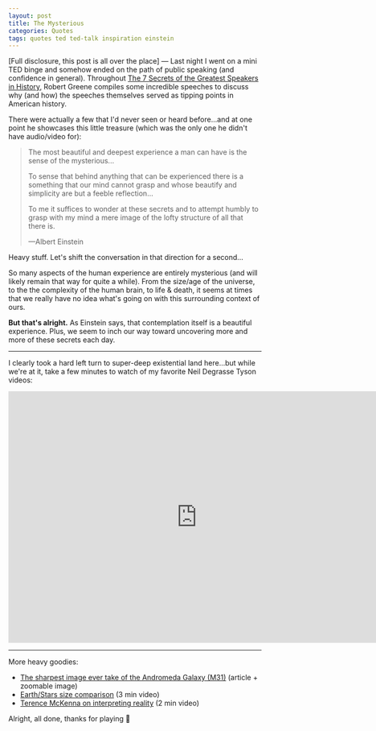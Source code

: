 ```yaml
---
layout: post
title: The Mysterious
categories: Quotes
tags: quotes ted ted-talk inspiration einstein
---
```

[Full disclosure, this post is all over the place] &mdash; Last night I went on a mini TED binge and somehow ended on the path of public speaking (and confidence in general). Throughout [The 7 Secrets of the Greatest Speakers in History](https://www.youtube.com/watch?v=i0a61wFaF8A), Robert Greene compiles some incredible speeches to discuss why (and how) the speeches themselves served as tipping points in American history.

There were actually a few that I'd never seen or heard before...and at one point he showcases this little treasure (which was the only one he didn't have audio/video for):

> The most beautiful and deepest 
> experience a man can have is the sense
> of the mysterious...
> 
> To sense that behind anything that can
> be experienced there is a something that
> our mind cannot grasp and whose
> beautify and simplicity are but a feeble
> reflection...
> 
> To me it suffices to wonder at these 
> secrets and to attempt humbly to grasp
> with my mind a mere image of the lofty
> structure of all that there is.
> 
> &mdash;Albert Einstein

Heavy stuff. Let's shift the conversation in that direction for a second...

So many aspects of the human experience are entirely mysterious (and will likely remain that way for quite a while). From the size/age of the universe, to the the complexity of the human brain, to life &amp; death, it seems at times that we really have no idea what's going on with this surrounding context of ours.

**But that's alright.** As Einstein says, that contemplation itself is a beautiful experience. Plus, we seem to inch our way toward uncovering more and more of these secrets each day.

---

I clearly took a hard left turn to super-deep existential land here...but while we're at it, take a few minutes to watch of my favorite Neil Degrasse Tyson videos:

<iframe width="750" height="500" src="https://www.youtube.com/embed/9D05ej8u-gU?rel=0&amp;showinfo=0" frameborder="0" allowfullscreen></iframe>

---

More heavy goodies:

- [The sharpest image ever take of the Andromeda Galaxy (M31)](http://www.spacetelescope.org/images/heic1502a/) (article + zoomable image)
- [Earth/Stars size comparison](https://www.youtube.com/watch?v=HEheh1BH34Q) (3 min video)
- [Terence McKenna on interpreting reality](https://www.youtube.com/watch?v=FbkHsC3oE2c) (2 min video)

Alright, all done, thanks for playing :dizzy:




